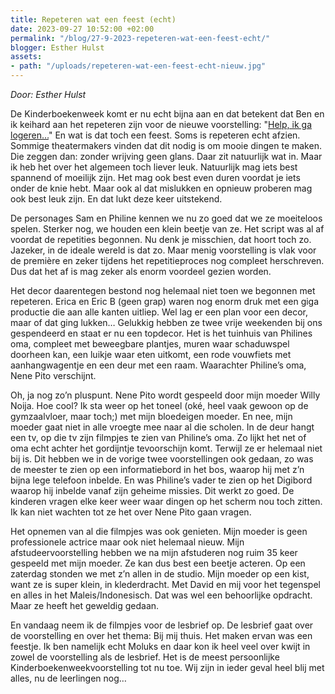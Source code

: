 ```yaml
---
title: Repeteren wat een feest (echt)
date: 2023-09-27 10:52:00 +02:00
permalink: "/blog/27-9-2023-repeteren-wat-een-feest-echt/"
blogger: Esther Hulst
assets:
- path: "/uploads/repeteren-wat-een-feest-echt-nieuw.jpg"
---
```


*Door: Esther Hulst*

De Kinderboekenweek komt er nu echt bijna aan en dat betekent dat Ben en ik keihard aan het repeteren zijn voor de nieuwe voorstelling: "[Help, ik ga logeren…](https://www.opde1sterij.nl/theatergroep-zwerm/help-ik-ga-logeren/)" En wat is dat toch een feest. Soms is repeteren echt afzien. Sommige theatermakers vinden dat dit nodig is om mooie dingen te maken. Die zeggen dan: zonder wrijving geen glans. Daar zit natuurlijk wat in. Maar ik heb het over het algemeen toch liever leuk. Natuurlijk mag iets best spannend of moeilijk zijn. Het mag ook best even duren voordat je iets onder de knie hebt. Maar ook al dat mislukken en opnieuw proberen mag ook best leuk zijn. En dat lukt deze keer uitstekend.

De personages Sam en Philine kennen we nu zo goed dat we ze moeiteloos spelen. Sterker nog, we houden een klein beetje van ze. Het script was al af voordat de repetities begonnen. Nu denk je misschien, dat hoort toch zo. Jazeker, in de ideale wereld is dat zo. Maar menig voorstelling is vlak voor de première en zeker tijdens het repetitieproces nog compleet herschreven. Dus dat het af is mag zeker als enorm voordeel gezien worden.

Het decor daarentegen bestond nog helemaal niet toen we begonnen met repeteren. Erica en Eric B (geen grap) waren nog enorm druk met een giga productie die aan alle kanten uitliep. Wel lag er een plan voor een decor, maar of dat ging lukken… Gelukkig hebben ze twee vrije weekenden bij ons gespendeerd en staat er nu een topdecor. Het is het tuinhuis van Philines oma, compleet met beweegbare plantjes, muren waar schaduwspel doorheen kan, een luikje waar eten uitkomt, een rode vouwfiets met aanhangwagentje en een deur met een raam. Waarachter Philine’s oma, Nene Pito verschijnt. 

Oh, ja nog zo’n pluspunt. Nene Pito wordt gespeeld door mijn moeder Willy Noija. Hoe cool? Ik sta weer op het toneel (oké, heel vaak gewoon op de gymzaalvloer, maar toch;) met mijn bloedeigen moeder. En nee, mijn moeder gaat niet in alle vroegte mee naar al die scholen. In de deur hangt een tv, op die tv zijn filmpjes te zien van Philine’s oma. Zo lijkt het net of oma echt achter het gordijntje tevoorschijn komt. Terwijl ze er helemaal niet bij is. Dit hebben we in de vorige twee voorstellingen ook gedaan, zo was de meester te zien op een informatiebord in het bos, waarop hij met z’n bijna lege telefoon inbelde. En was Philine’s vader te zien op het Digibord waarop hij inbelde vanaf zijn geheime missies. Dit werkt zo goed. De kinderen vragen elke keer weer waar dingen op het scherm nou toch zitten. Ik kan niet wachten tot ze het over Nene Pito gaan vragen.

Het opnemen van al die filmpjes was ook genieten. Mijn moeder is geen professionele actrice maar ook niet helemaal nieuw. Mijn afstudeervoorstelling hebben we na mijn afstuderen nog ruim 35 keer gespeeld met mijn moeder. Ze kan dus best een beetje acteren. Op een zaterdag stonden we met z’n allen in de studio. Mijn moeder op een kist, want ze is super klein, in klederdracht. Met David en mij voor het tegenspel en alles in het Maleis/Indonesisch. Dat was wel een behoorlijke opdracht. Maar ze heeft het geweldig gedaan.

En vandaag neem ik de filmpjes voor de lesbrief op. De lesbrief gaat over de voorstelling en over het thema: Bij mij thuis. Het maken ervan was een feestje. Ik ben namelijk echt Moluks en daar kon ik heel veel over kwijt in zowel de voorstelling als de lesbrief. Het is de meest persoonlijke Kinderboekenweekvoorstelling tot nu toe. Wij zijn in ieder geval heel blij met alles, nu de leerlingen nog…